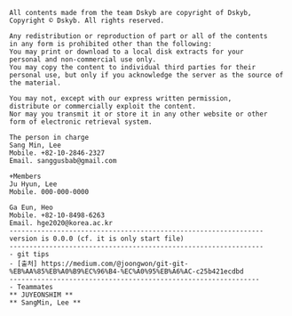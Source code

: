 	All contents made from the team Dskyb are copyright of Dskyb, Copyright © Dskyb. All rights reserved.

	Any redistribution or reproduction of part or all of the contents
	in any form is prohibited other than the following:
	You may print or download to a local disk extracts for your
	personal and non-commercial use only.
	You may copy the content to individual third parties for their
	personal use, but only if you acknowledge the server as the source of the material.

	You may not, except with our express written permission,
	distribute or commercially exploit the content.
	Nor may you transmit it or store it in any other website or other
	form of electronic retrieval system.

	The person in charge
	Sang Min, Lee
	Mobile. +82-10-2846-2327
	Email. sanggusbab@gmail.com

	+Members
	Ju Hyun, Lee
	Mobile. 000-000-0000

	Ga Eun, Heo
	Mobile. +82-10-8498-6263
	Email. hge2020@korea.ac.kr
	----------------------------------------------------------------
	version is 0.0.0 (cf. it is only start file)
	----------------------------------------------------------------
	- git tips
	- [출처] https://medium.com/@joongwon/git-git-%EB%AA%85%EB%A0%B9%EC%96%B4-%EC%A0%95%EB%A6%AC-c25b421ecdbd
	---------------------------------------------------------------
	- Teammates
	** JUYEONSHIM **
	** SangMin, Lee **
